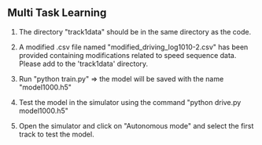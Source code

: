


## Multi Task Learning
1) The directory "track1data" should be in the same directory as the code.

2) A modified .csv file named "modified_driving_log1010-2.csv" has been provided containing modifications related to speed sequence data. Please add to the 'track1data' directory.

3) Run "python train.py" => the model will be saved with the name "model1000.h5"

4) Test the model in the simulator using the command "python drive.py model1000.h5"

5) Open the simulator and click on "Autonomous mode" and select the first track to test the model.

